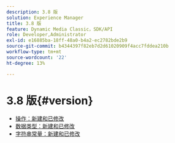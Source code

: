 ```yaml
---
description: 3.8 版
solution: Experience Manager
title: 3.8 版
feature: Dynamic Media Classic，SDK/API
role: Developer,Administrator
exl-id: e16885ba-18ff-48a0-b4a2-ec2782bde2b9
source-git-commit: b4344397f82eb7d2d61020909f4acc7fddea210b
workflow-type: tm+mt
source-wordcount: '22'
ht-degree: 13%

---
```


# 3.8 版{#version}

* [操作：新建和已修改](r-3-8-operations.md)
* [数据类型：新建和已修改](r-3-8-types.md)
* [字符串常量：新建和已修改](r-3-8-string-constants.md)
